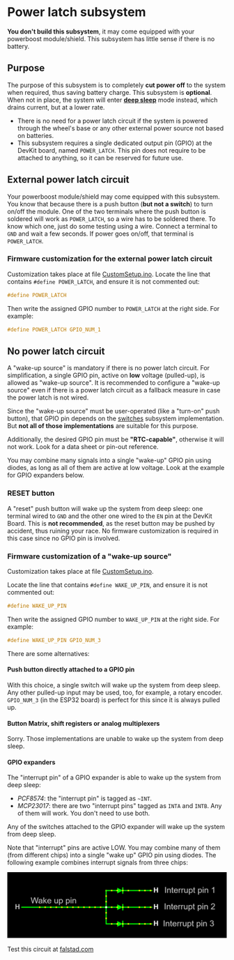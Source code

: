 # Power latch subsystem

**You don't build this subsystem**, it may come equipped with your powerboost module/shield.
This subsystem has little sense if there is no battery.

## Purpose

The purpose of this subsystem is to completely **cut power off** to the system when required, thus saving battery charge. This subsystem is **optional**. When not in place, the system will enter [**deep sleep**](https://randomnerdtutorials.com/esp32-deep-sleep-arduino-ide-wake-up-sources/) mode instead, which drains current, but at a lower rate.

- There is no need for a power latch circuit if the system is powered through the wheel's base or any other external power source not based on batteries.
- This subsystem requires a single dedicated output pin (GPIO) at the DevKit board, named `POWER_LATCH`. This pin does not require to be attached to anything, so it can be reserved for future use.

## External power latch circuit

Your powerboost module/shield may come equipped with this subsystem. You know that because there is a push button (**but not a switch**) to turn on/off the module. One of the two terminals where the push button is soldered will work as `POWER_LATCH`, so a wire has to be soldered there. To know which one, just do some testing using a wire. Connect a terminal to `GND` and wait a few seconds. If power goes on/off, that terminal is `POWER_LATCH`.

### Firmware customization for the external power latch circuit

Customization takes place at file [CustomSetup.ino](../../../../src/Firmware/CustomSetup/CustomSetup.ino).
Locate the line that contains `#define POWER_LATCH`, and ensure it is not commented out:

```c
#define POWER_LATCH
```

Then write the assigned GPIO number to `POWER_LATCH` at the right side. For example:

```c
#define POWER_LATCH GPIO_NUM_1
```

## No power latch circuit

A "wake-up source" is mandatory if there is no power latch circuit.
For simplification, a single GPIO pin, active on **low** voltage (pulled-up), is allowed as "wake-up source".
It is recommended to configure a "wake-up source" even if there is a power latch circuit
as a fallback measure in case the power latch is not wired.

Since the "wake-up source" must be user-operated (like a "turn-on" push button),
that GPIO pin depends on the [switches](../Switches/Switches_en.md) subsystem implementation.
But **not all of those implementations** are suitable for this purpose.

Additionally, the desired GPIO pin must be **"RTC-capable"**, otherwise it will not work.
Look for a data sheet or pin-out reference.

You may combine many signals into a single "wake-up" GPIO pin using diodes,
as long as all of them are active at low voltage.
Look at the example for GPIO expanders below.

### RESET button

A "reset" push button will wake up the system from deep sleep:
one terminal wired to `GND` and the other one wired to the `EN` pin at the DevKit Board.
This is **not recommended**, as the reset button may be pushed by accident, thus ruining your race.
No firmware customization is required in this case since no GPIO pin is involved.

### Firmware customization of a "wake-up source"

Customization takes place at file [CustomSetup.ino](../../../../src/Firmware/CustomSetup/CustomSetup.ino).

Locate the line that contains `#define WAKE_UP_PIN`, and ensure it is not commented out:

```c
#define WAKE_UP_PIN
```

Then write the assigned GPIO number to `WAKE_UP_PIN` at the right side. For example:

```c
#define WAKE_UP_PIN GPIO_NUM_3
```

There are some alternatives:

#### Push button directly attached to a GPIO pin

With this choice, a single switch will wake up the system from deep sleep.
Any other pulled-up input may be used, too, for example, a rotary encoder.
`GPIO_NUM_3` (in the ESP32 board) is perfect for this since it is always pulled up.

#### Button Matrix, shift registers or analog multiplexers

Sorry. Those implementations are unable to wake up the system from deep sleep.

#### GPIO expanders

The "interrupt pin" of a GPIO expander is able to wake up the system from deep sleep:

- *PCF8574*: the "interrupt pin" is tagged as `~INT`.
- *MCP23017*: there are two "interrupt pins" tagged as `INTA` and `INTB`.
  Any of them will work.
  You don't need to use both.

Any of the switches attached to the GPIO expander will wake up the system from deep sleep.

Note that "interrupt" pins are active LOW.
You may combine many of them (from different chips) into a single "wake up" GPIO pin using diodes.
The following example combines interrupt signals from three chips:

![Interrupts OR](./InterruptsOR.png)

Test this circuit at [falstad.com](https://falstad.com/circuit/circuitjs.html?ctz=CQAgjCAMB0l3BWcMBMcUHYMGZIA4UA2ATmIxAUgoqoQFMBaMMAKAA8QAWfEFYpBAkK9ieLr04gAkgDsALnQBOigK4AHOQB0AzmoCWMnaw7dy2TigqCQ5pJJSTZC5eq26DOlOy6RJ2YhCClv6S9o7ySqoaOvqG2tgsADI2aDbYwth4fulQ4CAAZgCGADbadNSQLAAmElTYOdip9cKWVXRFKsVyLADutbx4Yg51OZXJjVQogzZZA2JUEEWl5UiVNcNzKZPTre2Fnd0AsilpwkwZo7zQCL39zXezaw9+TbO7HV1JWzN+s5mSCwKJTKFVuG3ujVOUG8KGCKCQYAQLzEYRAAHVCgBrOg6dQxAwsIA)
